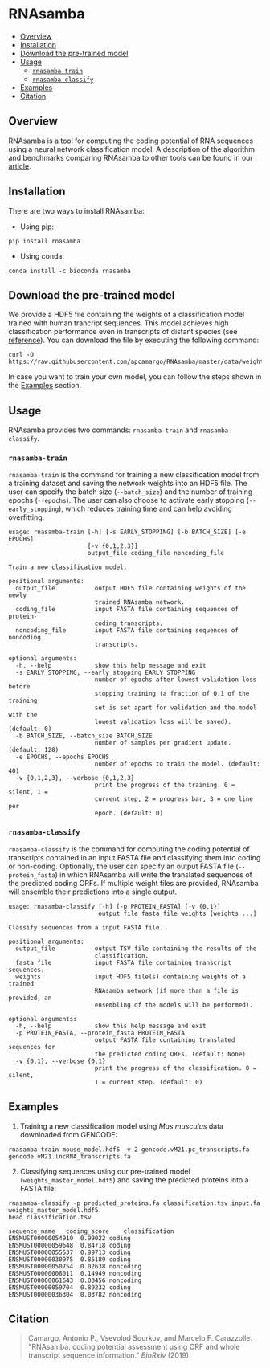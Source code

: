 # RNAsamba

- [Overview](#overview)
- [Installation](#installation)
- [Download the pre-trained model](#download-the-pre-trained-model)
- [Usage](#usage)
  - [`rnasamba-train`](#rnasamba-train)
  - [`rnasamba-classify`](#rnasamba-classify)
- [Examples](#examples)
- [Citation](#citation)

## Overview

RNAsamba is a tool for computing the coding potential of RNA sequences using a neural network classification model. A description of the algorithm and benchmarks comparing RNAsamba to other tools can be found in our [article](#citation).

## Installation

There are two ways to install RNAsamba:

- Using pip:

```
pip install rnasamba
```

- Using conda:

```
conda install -c bioconda rnasamba
```

## Download the pre-trained model

We provide a HDF5 file containing the weights of a classification model trained with human trancript sequences. This model achieves high classification performance even in transcripts of distant species (see [reference](#citation)). You can download the file by executing the following command:

```
curl -O https://raw.githubusercontent.com/apcamargo/RNAsamba/master/data/weights_master_model.hdf5
```

In case you want to train your own model, you can follow the steps shown in the [Examples](#examples) section.

## Usage

RNAsamba provides two commands: `rnasamba-train` and `rnasamba-classify`.

### `rnasamba-train`

`rnasamba-train` is the command for training a new classification model from a training dataset and saving the network weights into an HDF5 file. The user can specify the batch size (`--batch_size`) and the number of training epochs (`--epochs`). The user can also choose to activate early stopping (`--early_stopping`), which reduces training time and can help avoiding overfitting.

```
usage: rnasamba-train [-h] [-s EARLY_STOPPING] [-b BATCH_SIZE] [-e EPOCHS]
                      [-v {0,1,2,3}]
                      output_file coding_file noncoding_file

Train a new classification model.

positional arguments:
  output_file           output HDF5 file containing weights of the newly
                        trained RNAsamba network.
  coding_file           input FASTA file containing sequences of protein-
                        coding transcripts.
  noncoding_file        input FASTA file containing sequences of noncoding
                        transcripts.

optional arguments:
  -h, --help            show this help message and exit
  -s EARLY_STOPPING, --early_stopping EARLY_STOPPING
                        number of epochs after lowest validation loss before
                        stopping training (a fraction of 0.1 of the training
                        set is set apart for validation and the model with the
                        lowest validation loss will be saved). (default: 0)
  -b BATCH_SIZE, --batch_size BATCH_SIZE
                        number of samples per gradient update. (default: 128)
  -e EPOCHS, --epochs EPOCHS
                        number of epochs to train the model. (default: 40)
  -v {0,1,2,3}, --verbose {0,1,2,3}
                        print the progress of the training. 0 = silent, 1 =
                        current step, 2 = progress bar, 3 = one line per
                        epoch. (default: 0)
```

### `rnasamba-classify`

`rnasamba-classify` is the command for computing the coding potential of transcripts contained in an input FASTA file and classifying them into coding or non-coding. Optionally, the user can specify an output FASTA file (`--protein_fasta`) in which RNAsamba will write the translated sequences of the predicted coding ORFs. If multiple weight files are provided, RNAsamba will ensemble their predictions into a single output.

```
usage: rnasamba-classify [-h] [-p PROTEIN_FASTA] [-v {0,1}]
                         output_file fasta_file weights [weights ...]

Classify sequences from a input FASTA file.

positional arguments:
  output_file           output TSV file containing the results of the
                        classification.
  fasta_file            input FASTA file containing transcript sequences.
  weights               input HDF5 file(s) containing weights of a trained
                        RNAsamba network (if more than a file is provided, an
                        ensembling of the models will be performed).

optional arguments:
  -h, --help            show this help message and exit
  -p PROTEIN_FASTA, --protein_fasta PROTEIN_FASTA
                        output FASTA file containing translated sequences for
                        the predicted coding ORFs. (default: None)
  -v {0,1}, --verbose {0,1}
                        print the progress of the classification. 0 = silent,
                        1 = current step. (default: 0)
```

## Examples

1. Training a new classification model using *Mus musculus* data downloaded from GENCODE:

```
rnasamba-train mouse_model.hdf5 -v 2 gencode.vM21.pc_transcripts.fa gencode.vM21.lncRNA_transcripts.fa

```

2. Classifying sequences using our pre-trained model (`weights_master_model.hdf5`) and saving the predicted proteins into a FASTA file:

```
rnasamba-classify -p predicted_proteins.fa classification.tsv input.fa weights_master_model.hdf5
head classification.tsv

sequence_name	coding_score	classification
ENSMUST00000054910	0.99022	coding
ENSMUST00000059648	0.84718	coding
ENSMUST00000055537	0.99713	coding
ENSMUST00000030975	0.85189	coding
ENSMUST00000050754	0.02638	noncoding
ENSMUST00000008011	0.14949	noncoding
ENSMUST00000061643	0.03456	noncoding
ENSMUST00000059704	0.89232	coding
ENSMUST00000036304	0.03782	noncoding
```

## Citation

> Camargo, Antonio P., Vsevolod Sourkov, and Marcelo F. Carazzolle. "RNAsamba: coding potential assessment using ORF and whole transcript sequence information." *BioRxiv* (2019).
